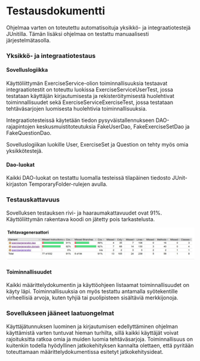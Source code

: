 # Testausdokumentti

Ohjelmaa varten on toteutettu automatisoituja yksikkö- ja integraatiotestejä JUnitilla. Tämän lisäksi ohjelmaa on testattu manuaalisesti järjestelmätasolla.

### Yksikkö- ja integraatiotestaus

#### Sovelluslogiikka

Käyttöliittymän ExerciseService-olion toiminnallisuuksia testaavat integraatiotestit on toteuttu luokissa ExerciseServiceUserTest, jossa testataan käyttäjän kirjautumisesta ja rekisteröitymisestä huolehtivat toiminnallisuudet sekä ExerciseServiceExerciseTest, jossa testataan tehtäväsarjojen luomisesta huolehtivia toiminnallisuuksia.

Integraatiotesteissä käytetään tiedon pysyväistallennukseen DAO-rajapintojen keskusmuistitoteutuksia FakeUserDao, FakeExerciseSetDao ja FakeQuestionDao.

Sovelluslogiikan luokille User, ExerciseSet ja Question on tehty myös omia yksikkötestejä.

#### Dao-luokat

Kaikki DAO-luokat on testattu luomalla testeissä tilapäinen tiedosto JUnit-kirjaston TemporaryFolder-rulejen avulla.

### Testauskattavuus
Sovelluksen testauksen rivi- ja haaraumakattavuudet ovat 91%. Käyttöliittymän rakentava koodi on jätetty pois tarkastelusta.

![jacoco_report](https://github.com/nettivastaava/ot-harjoitustyo/blob/master/Tehtavageneraattori/dokumentaatio/kuvat/jacocoreport.jpg)

#### Toiminnallisuudet

Kaikki määrittelydokumentin ja käyttöohjeen listaamat toiminnallisuudet on käyty läpi. Toiminnallisuuksia on myös testattu antamalla syötekentille virheellisiä arvoja, kuten tyhjiä tai puolipisteen sisältäviä merkkijonoja.

### Sovellukseen jääneet laatuongelmat

Käyttäjätunnuksen luominen ja kirjautumisen edellyttäminen ohjelman käyttämistä varten tuntuvat hieman turhilta, sillä kaikki käyttäjät voivat rajoituksitta ratkoa omia ja muiden luomia tehtäväsarjoja. Toiminnallisuus on kuitenkin todella hyödyllinen jatkokehityksen kannalta olettaen, että pyritään toteuttamaan määrittelydokumentissa esitetyt jatkokehitysideat.

